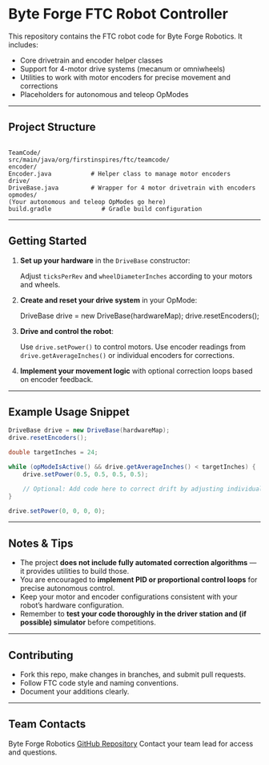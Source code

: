 # Byte Forge FTC Robot Controller

This repository contains the FTC robot code for Byte Forge Robotics. It includes:

- Core drivetrain and encoder helper classes  
- Support for 4-motor drive systems (mecanum or omniwheels)  
- Utilities to work with motor encoders for precise movement and corrections  
- Placeholders for autonomous and teleop OpModes

---

## Project Structure

```

TeamCode/
src/main/java/org/firstinspires/ftc/teamcode/
encoder/
Encoder.java           # Helper class to manage motor encoders
drive/
DriveBase.java         # Wrapper for 4 motor drivetrain with encoders
opmodes/
(Your autonomous and teleop OpModes go here)
build.gradle              # Gradle build configuration

````

---

## Getting Started

1. **Set up your hardware** in the `DriveBase` constructor:

   Adjust `ticksPerRev` and `wheelDiameterInches` according to your motors and wheels.

2. **Create and reset your drive system** in your OpMode:

   DriveBase drive = new DriveBase(hardwareMap);
   drive.resetEncoders();


3. **Drive and control the robot**:

   Use `drive.setPower()` to control motors. Use encoder readings from `drive.getAverageInches()` or individual encoders for corrections.

4. **Implement your movement logic** with optional correction loops based on encoder feedback.

---

## Example Usage Snippet

```java
DriveBase drive = new DriveBase(hardwareMap);
drive.resetEncoders();

double targetInches = 24;

while (opModeIsActive() && drive.getAverageInches() < targetInches) {
    drive.setPower(0.5, 0.5, 0.5, 0.5);

    // Optional: Add code here to correct drift by adjusting individual motor powers
}

drive.setPower(0, 0, 0, 0);
```

---

## Notes & Tips

* The project **does not include fully automated correction algorithms** — it provides utilities to build those.
* You are encouraged to **implement PID or proportional control loops** for precise autonomous control.
* Keep your motor and encoder configurations consistent with your robot’s hardware configuration.
* Remember to **test your code thoroughly in the driver station and (if possible) simulator** before competitions.

---

## Contributing

* Fork this repo, make changes in branches, and submit pull requests.
* Follow FTC code style and naming conventions.
* Document your additions clearly.

---

## Team Contacts

Byte Forge Robotics
[GitHub Repository](https://github.com/ByteForgeRobotics/FtcRobotController)
Contact your team lead for access and questions.
